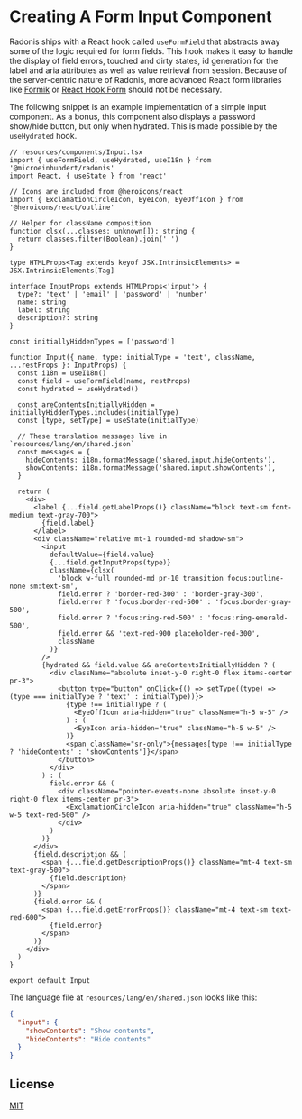 # Creating A Form Input Component

Radonis ships with a React hook called `useFormField` that abstracts away some of the logic required for form fields.
This hook makes it easy to handle the display of field errors, touched and dirty states, id generation for the label and aria attributes as well as value retrieval from session.
Because of the server-centric nature of Radonis, more advanced React form libraries like [Formik](https://formik.org/) or [React Hook Form](https://react-hook-form.com/) should not be necessary.

The following snippet is an example implementation of a simple input component.
As a bonus, this component also displays a password show/hide button, but only when hydrated. This is made possible by the `useHydrated` hook.

```tsx
// resources/components/Input.tsx
import { useFormField, useHydrated, useI18n } from '@microeinhundert/radonis'
import React, { useState } from 'react'

// Icons are included from @heroicons/react
import { ExclamationCircleIcon, EyeIcon, EyeOffIcon } from '@heroicons/react/outline'

// Helper for className composition
function clsx(...classes: unknown[]): string {
  return classes.filter(Boolean).join(' ')
}

type HTMLProps<Tag extends keyof JSX.IntrinsicElements> = JSX.IntrinsicElements[Tag]

interface InputProps extends HTMLProps<'input'> {
  type?: 'text' | 'email' | 'password' | 'number'
  name: string
  label: string
  description?: string
}

const initiallyHiddenTypes = ['password']

function Input({ name, type: initialType = 'text', className, ...restProps }: InputProps) {
  const i18n = useI18n()
  const field = useFormField(name, restProps)
  const hydrated = useHydrated()

  const areContentsInitiallyHidden = initiallyHiddenTypes.includes(initialType)
  const [type, setType] = useState(initialType)

  // These translation messages live in `resources/lang/en/shared.json`
  const messages = {
    hideContents: i18n.formatMessage('shared.input.hideContents'),
    showContents: i18n.formatMessage('shared.input.showContents'),
  }

  return (
    <div>
      <label {...field.getLabelProps()} className="block text-sm font-medium text-gray-700">
        {field.label}
      </label>
      <div className="relative mt-1 rounded-md shadow-sm">
        <input
          defaultValue={field.value}
          {...field.getInputProps(type)}
          className={clsx(
            'block w-full rounded-md pr-10 transition focus:outline-none sm:text-sm',
            field.error ? 'border-red-300' : 'border-gray-300',
            field.error ? 'focus:border-red-500' : 'focus:border-gray-500',
            field.error ? 'focus:ring-red-500' : 'focus:ring-emerald-500',
            field.error && 'text-red-900 placeholder-red-300',
            className
          )}
        />
        {hydrated && field.value && areContentsInitiallyHidden ? (
          <div className="absolute inset-y-0 right-0 flex items-center pr-3">
            <button type="button" onClick={() => setType((type) => (type === initialType ? 'text' : initialType))}>
              {type !== initialType ? (
                <EyeOffIcon aria-hidden="true" className="h-5 w-5" />
              ) : (
                <EyeIcon aria-hidden="true" className="h-5 w-5" />
              )}
              <span className="sr-only">{messages[type !== initialType ? 'hideContents' : 'showContents']}</span>
            </button>
          </div>
        ) : (
          field.error && (
            <div className="pointer-events-none absolute inset-y-0 right-0 flex items-center pr-3">
              <ExclamationCircleIcon aria-hidden="true" className="h-5 w-5 text-red-500" />
            </div>
          )
        )}
      </div>
      {field.description && (
        <span {...field.getDescriptionProps()} className="mt-4 text-sm text-gray-500">
          {field.description}
        </span>
      )}
      {field.error && (
        <span {...field.getErrorProps()} className="mt-4 text-sm text-red-600">
          {field.error}
        </span>
      )}
    </div>
  )
}

export default Input
```

The language file at `resources/lang/en/shared.json` looks like this:

```json
{
  "input": {
    "showContents": "Show contents",
    "hideContents": "Hide contents"
  }
}
```

## License

[MIT](https://github.com/microeinhundert/radonis/tree/main/packages/radonis/LICENSE)
